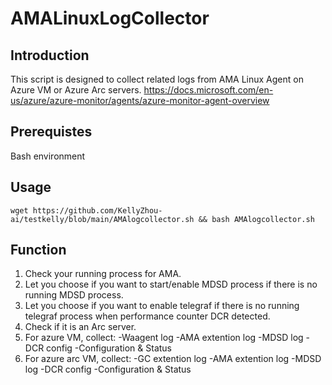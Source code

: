 # AMALinuxLogCollector

## Introduction
This script is designed to collect related logs from AMA Linux Agent on Azure VM or Azure Arc servers. 
https://docs.microsoft.com/en-us/azure/azure-monitor/agents/azure-monitor-agent-overview

## Prerequistes
Bash environment

## Usage
`wget https://github.com/KellyZhou-ai/testkelly/blob/main/AMAlogcollector.sh && bash AMAlogcollector.sh`

## Function
1. Check your running process for AMA.
2. Let you choose if you want to start/enable MDSD process if there is no running MDSD process.
3. Let you choose if you want to enable telegraf if there is no running telegraf process when performance counter DCR detected.
4. Check if it is an Arc server.
5. For azure VM, collect:
-Waagent log
-AMA extention log
-MDSD log
-DCR config
-Configuration & Status
6. For azure arc VM, collect:
-GC extention log
-AMA extention log
-MDSD log
-DCR config
-Configuration & Status
